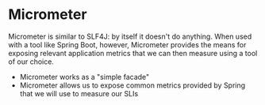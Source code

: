 # Micrometer
Micrometer is similar to SLF4J: by itself it doesn't do anything. When used with a tool like Spring Boot, however, Micrometer provides the means for exposing relevant application metrics that we can then measure using a tool of our choice.
- Micrometer works as a "simple facade"
- Micrometer allows us to expose common metrics provided by Spring that we will use to measure our SLIs